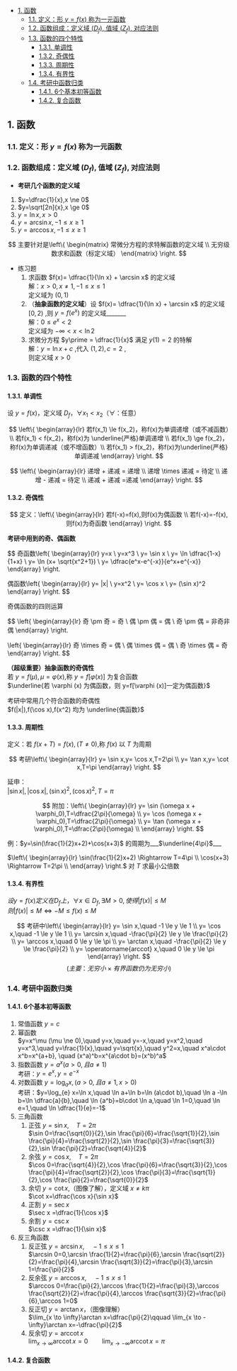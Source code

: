 <head>
    <script src="https://cdn.mathjax.org/mathjax/latest/MathJax.js?config=TeX-AMS-MML_HTMLorMML" type="text/javascript"></script>
    <script type="text/x-mathjax-config">
        MathJax.Hub.Config({
            tex2jax: {
            skipTags: ['script', 'noscript', 'style', 'textarea', 'pre'],
            inlineMath: [['$','$']]
            }
        });
    </script>
</head>

- [1. 函数](#1-函数)
  - [1.1. 定义：形 $y=f(x)$ 称为一元函数](#11-定义形-yfx-称为一元函数)
  - [1.2. 函数组成：定义域 $(D_f)$, 值域 $(Z_f)$, 对应法则](#12-函数组成定义域-d_f-值域-z_f-对应法则)
  - [1.3. 函数的四个特性](#13-函数的四个特性)
    - [1.3.1. 单调性](#131-单调性)
    - [1.3.2. 奇偶性](#132-奇偶性)
    - [1.3.3. 周期性](#133-周期性)
    - [1.3.4. 有界性](#134-有界性)
  - [1.4. 考研中函数归类](#14-考研中函数归类)
    - [1.4.1. 6个基本初等函数](#141-6个基本初等函数)
    - [1.4.2. 复合函数](#142-复合函数)

## 1. 函数
### 1.1. 定义：形 $y=f(x)$ 称为一元函数
### 1.2. 函数组成：定义域 $(D_f)$, 值域 $(Z_f)$, 对应法则
- **考研几个函数的定义域**  
1. $y=\dfrac{1}{x},x \ne 0$
2. $y=\sqrt[2n]{x},x \ge 0$
3. $y=\ln x,x > 0$
4. $y=\arcsin x,-1 \le x \ge 1$
5. $y=\arccos x,-1 \le x \ge 1$

$$
主要针对是\left\{
\begin{matrix}
常微分方程的求特解函数的定义域 \\
无穷级数求和函数（标定义域）
\end{matrix}
\right.
$$

- 练习题  
  1. 求函数 $f(x)= \dfrac{1}{\ln x} + \arcsin x$ 的定义域  
    解：$x > 0, x \ne 1, -1 \le x \le 1$  
    定义域为 $(0,1)$
  2. （**抽象函数的定义域**）设 $f(x)= \dfrac{1}{\ln x} + \arcsin x$ 的定义域 $[0,2)$ ,则 $y=f(e^x)$ 的定义域_______  
    解：$0 \le e^x < 2$  
    定义域为 $-\infty < x < \ln 2$
  3. 求微分方程 $y\prime = \dfrac{1}{x}$ 满足 $y(1) = 2$ 的特解  
    解：$y = \ln x + c$ ,代入 $(1,2),c=2$ ,  
    则定义域 $x > 0$

### 1.3. 函数的四个特性
#### 1.3.1. 单调性
  设 $y = f(x)$，定义域 $D_f$，$\forall x_1 < x_2$（$\forall$：任意）  
  
  $$
  \left\{
  \begin{array}{lr}
  若f(x_1) \le f(x_2)，称f(x)为单调递增（或不减函数）\\
  若f(x_1) < f(x_2)，称f(x)为 \underline{严格}单调递增 \\
  若f(x_1) \ge f(x_2)，称f(x)为单调递减（或不增函数）\\
  若f(x_1) > f(x_2)，称f(x)为\underline{严格}单调递减
  \end{array}
  \right.
  $$

  $$
  \left\{
  \begin{array}{lr}
  递增 + 递减 = 递增 \\
  递增 \times 递减 = 待定 \\
  递增 - 递减 = 待定 \\
  递减 + 递减 =递减
  \end{array}
  \right.
  $$

#### 1.3.2. 奇偶性 
  
  $$
  定义：\left\{
  \begin{array}{lr}
  若f(-x)=f(x),则f(x)为偶函数 \\
  若f(-x)=-f(x),则f(x)为奇函数
  \end{array}
  \right.
  $$

  **考研中用到的奇、偶函数**
  
  $$
  奇函数\left\{
  \begin{array}{lr}
  y=x \\
  y=x^3 \\
  y= \sin x \\
  y= \ln \dfrac{1-x}{1+x} \\
  y= \ln (x+ \sqrt{x^2+1}) \\
  y= \dfrac{e^x-e^{-x}}{e^x+e^{-x}}
  \end{array}
  \right.

  偶函数\left\{
  \begin{array}{lr}
  y= |x| \\
  y=x^2 \\
  y= \cos x \\
  y= (\sin x)^2
  \end{array}
  \right.
  $$

  奇偶函数的四则运算
  
  $$
  \left\{
  \begin{array}{lr}
  奇 \pm 奇 = 奇 \\
  偶 \pm 偶 = 偶 \\
  奇 \pm 偶 = 非奇非偶 
  \end{array}
  \right.

  \left\{
  \begin{array}{lr}
  奇 \times 奇 = 偶 \\
  偶 \times 偶 = 偶 \\
  奇 \times 偶 = 奇 
  \end{array}
  \right.
  $$

  **（超级重要）抽象函数的奇偶性**  
  若 $y=f(\mu),\mu = \varphi (x)$,称 $y=f[\varphi (x)]$ 为复合函数  
  $\underline{若 \varphi (x) 为偶函数，则 y=f[\varphi (x)]一定为偶函数}$

  考研中常用几个符合函数的奇偶性  
  $f(|x|),f(\cos x),f(x^2) 均为 \underline{偶函数}$

#### 1.3.3. 周期性  
  定义：若 $f(x+T)=f(x),(T \ne 0)$,称 $f(x)$ 以 $T$ 为周期  
  
  $$
  考研\left\{
  \begin{array}{lr}
  y= \sin x,y= \cos x,T=2\pi \\
  y= \tan x,y= \cot x,T=\pi
  \end{array}
  \right.
  $$  

  延申：  
  $|\sin x|,|\cos x|,(\sin x)^2,(\cos x)^2,T=\pi$ 

  $$
  附加：\left\{
  \begin{array}{lr}
  y= \sin (\omega x + \varphi_0),T=\dfrac{2\pi}{\omega} \\
  y= \cos (\omega x + \varphi_0),T=\dfrac{2\pi}{\omega} \\
  y= \tan (\omega x + \varphi_0),T=\dfrac{2\pi}{\omega} \\
  \end{array}
  \right.
  $$  

  例：$y=\sin(\frac{1}{2}x+2)+\cos(x+3)$ 的周期为___$\underline{4\pi}$___  
  
  $\left\{
  \begin{array}{lr}
  \sin(\frac{1}{2}x+2) \Rightarrow T=4\pi \\
  \cos(x+3) \Rightarrow T=2\pi \\
  \end{array}
  \right.$ 对 $T$ 求最小公倍数

#### 1.3.4. 有界性  
  $设 y=f(x)定义在D_f上，\forall x \in D_f,\exists M>0,使得|f(x)|\le M$  
  $则 |f(x)|\le M \iff -M \le f(x) \le M$  
  
  $$
  考研中\left\{
  \begin{array}{lr}
  y= \sin x,\quad -1 \le y \le 1 \\
  y= \cos x,\quad -1 \le y \le 1 \\
  y= \arcsin x,\quad -\frac{\pi}{2} \le y \le \frac{\pi}{2} \\
  y= \arccos x,\quad 0 \le y \le \pi \\
  y= \arctan x,\quad -\frac{\pi}{2} \le y \le \frac{\pi}{2} \\
  y= \operatorname{arccot} x,\quad 0 \le y \le \pi
  \end{array}
  \right.
  $$
  $$(主要：无穷小 \times 有界函数仍为无穷小)$$

### 1.4. 考研中函数归类
#### 1.4.1. 6个基本初等函数
1. 常值函数 $y=c$
2. 幂函数  
   $y=x^\mu (\mu \ne 0),\quad y=x,\quad y=-x,\quad y=x^2,\quad y=x^3,\quad y=\frac{1}{x},\quad y=\sqrt{x},\quad y^2=x,\quad x^a\cdot x^b=x^{a+b}, \quad (x^a)^b=x^{a\cdot b}=(x^b)^a$
3. 指数函数 $y=a^x(a>0,且a\ne 1)$  
   考研：$y=e^x,y=e^{-x}$
4. 对数函数 $y=\log_{a} x,(a>0,且a\ne 1,x>0)$  
   考研：$y=\log_{e} x=\ln x,\quad \ln a+\ln b=\ln (a\cdot b),\quad \ln a -\ln b=\ln \dfrac{a}{b},\quad \ln {a^b}=b\cdot \ln a,\quad \ln 1=0,\quad \ln e=1,\quad \ln \dfrac{1}{e}=-1$
5. 三角函数  
   1. 正弦 $y=\sin x,\quad T=2\pi$  
   $\sin 0=\frac{\sqrt{0}}{2},\sin \frac{\pi}{6}=\frac{\sqrt{1}}{2},\sin \frac{\pi}{4}=\frac{\sqrt{2}}{2},\sin \frac{\pi}{3}=\frac{\sqrt{3}}{2},\sin \frac{\pi}{2}=\frac{\sqrt{4}}{2}$
   2. 余弦 $y=\cos x,\quad T=2\pi$  
   $\cos 0=\frac{\sqrt{4}}{2},\cos \frac{\pi}{6}=\frac{\sqrt{3}}{2},\cos \frac{\pi}{4}=\frac{\sqrt{2}}{2},\cos \frac{\pi}{3}=\frac{\sqrt{1}}{2},\cos \frac{\pi}{2}=\frac{\sqrt{0}}{2}$
   3. 余切 $y=\cot x$,（图像了解），定义域 $x\ne k\pi$  
   $\cot x=\dfrac{\cos x}{\sin x}$
   4. 正割 $y=\sec x$  
   $\sec x =\dfrac{1}{\cos x}$
   5. 余割 $y=\csc x$  
   $\csc x =\dfrac{1}{\sin x}$
6. 反三角函数
   1. 反正弦 $y=\arcsin x,\quad -1 \le x \le 1$  
   $\arcsin 0=0,\arcsin \frac{1}{2}=\frac{\pi}{6},\arcsin \frac{\sqrt{2}}{2}=\frac{\pi}{4},\arcsin \frac{\sqrt{3}}{2}=\frac{\pi}{3},\arcsin 1=\frac{\pi}{2}$
   2. 反余弦 $y=\arccos x,\quad -1 \le x \le 1$  
   $\arccos 0=\frac{\pi}{2},\arccos \frac{1}{2}=\frac{\pi}{3},\arccos \frac{\sqrt{2}}{2}=\frac{\pi}{4},\arccos \frac{\sqrt{3}}{2}=\frac{\pi}{6},\arccos 1=0$
   3. 反正切 $y=\arctan x$，（图像理解）  
   $\lim_{x \to \infty}\arctan x=\dfrac{\pi}{2}\qquad \lim_{x \to -\infty}\arctan x=-\dfrac{\pi}{2}$
   4. 反余切 $y=\operatorname{arccot} x$  
   $\lim_{x \to \infty}\operatorname{arccot} x=0\qquad \lim_{x \to -\infty}\operatorname{arccot} x=\pi$

#### 1.4.2. 复合函数
